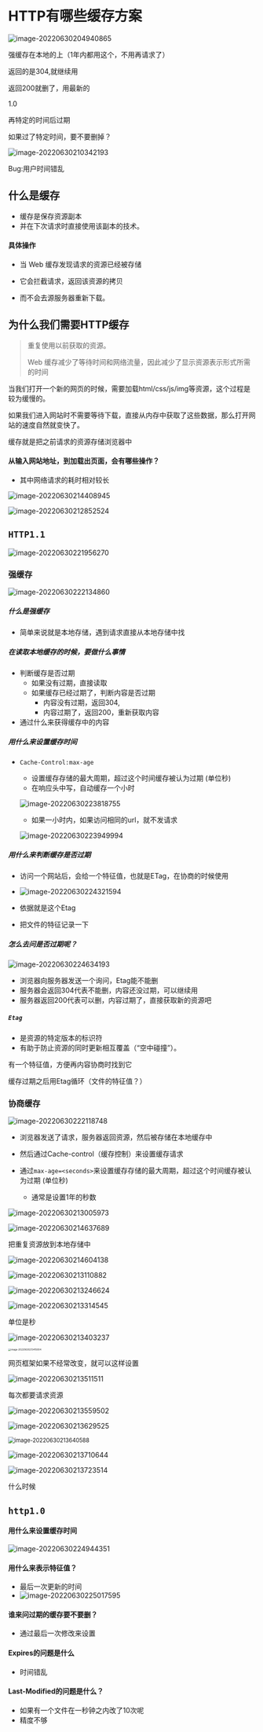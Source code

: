 # HTTP有哪些缓存方案

![image-20220630204940865](C:/Users/Li/AppData/Roaming/Typora/typora-user-images/image-20220630204940865.png)



强缓存在本地的上（1年内都用这个，不用再请求了）





返回的是304,就继续用

返回200就删了，用最新的



1.0

再特定的时间后过期

如果过了特定时间，要不要删掉？



![image-20220630210342193](C:/Users/Li/AppData/Roaming/Typora/typora-user-images/image-20220630210342193.png)

Bug:用户时间错乱

## 什么是缓存

- 缓存是保存资源副本
- 并在下次请求时直接使用该副本的技术。

#### 具体操作

- 当 Web 缓存发现请求的资源已经被存储

- 它会拦截请求，返回该资源的拷贝
- 而不会去源服务器重新下载。

## 为什么我们需要HTTP缓存

> 重复使用以前获取的资源。
>
> Web 缓存减少了等待时间和网络流量，因此减少了显示资源表示形式所需的时间

当我们打开一个新的网页的时候，需要加载html/css/js/img等资源，这个过程是较为缓慢的。

如果我们进入网站时不需要等待下载，直接从内存中获取了这些数据，那么打开网站的速度自然就变快了。

缓存就是把之前请求的资源存储浏览器中



#### 从输入网站地址，到加载出页面，会有哪些操作？

- 其中网络请求的耗时相对较长

![image-20220630214408945](C:/Users/Li/AppData/Roaming/Typora/typora-user-images/image-20220630214408945.png)



![image-20220630212852524](C:/Users/Li/AppData/Roaming/Typora/typora-user-images/image-20220630212852524.png)

## `HTTP1.1`

![image-20220630221956270](C:/Users/Li/AppData/Roaming/Typora/typora-user-images/image-20220630221956270.png)

### 强缓存

![image-20220630222134860](C:/Users/Li/AppData/Roaming/Typora/typora-user-images/image-20220630222134860.png)

##### 什么是强缓存

- 简单来说就是本地存储，遇到请求直接从本地存储中找

##### 在读取本地缓存的时候，要做什么事情

- 判断缓存是否过期
  - 如果没有过期，直接读取
  - 如果缓存已经过期了，判断内容是否过期
    - 内容没有过期，返回304,
    - 内容过期了，返回200，重新获取内容
- 通过什么来获得缓存中的内容

##### 用什么来设置缓存时间

- `Cache-Control:max-age`

  - 设置缓存存储的最大周期，超过这个时间缓存被认为过期 (单位秒)
  - 在响应头中写，自动缓存一个小时

  ![image-20220630223818755](C:/Users/Li/AppData/Roaming/Typora/typora-user-images/image-20220630223818755.png)

  - 如果一小时内，如果访问相同的url，就不发请求

  ![image-20220630223949994](C:/Users/Li/AppData/Roaming/Typora/typora-user-images/image-20220630223949994.png)

##### 用什么来判断缓存是否过期

- 访问一个网站后，会给一个特征值，也就是ETag，在协商的时候使用
- ![image-20220630224321594](C:/Users/Li/AppData/Roaming/Typora/typora-user-images/image-20220630224321594.png)

- 依据就是这个Etag
- 把文件的特征记录一下

##### 怎么去问是否过期呢？

![image-20220630224634193](C:/Users/Li/AppData/Roaming/Typora/typora-user-images/image-20220630224634193.png)

- 浏览器向服务器发送一个询问，Etag能不能删
- 服务器会返回304代表不能删，内容还没过期，可以继续用
- 服务器返回200代表可以删，内容过期了，直接获取新的资源吧

##### `Etag`

- 是资源的特定版本的标识符
- 有助于防止资源的同时更新相互覆盖（“空中碰撞”）。

有一个特征值，方便再内容协商时找到它

缓存过期之后用Etag循环（文件的特征值？）

### 协商缓存

![image-20220630222118748](C:/Users/Li/AppData/Roaming/Typora/typora-user-images/image-20220630222118748.png)

- 浏览器发送了请求，服务器返回资源，然后被存储在本地缓存中

- 然后通过Cache-control（缓存控制）来设置缓存请求
- 通过`max-age=<seconds>`来设置缓存存储的最大周期，超过这个时间缓存被认为过期 (单位秒)
  - 通常是设置1年的秒数



![image-20220630213005973](C:/Users/Li/AppData/Roaming/Typora/typora-user-images/image-20220630213005973.png)



![image-20220630214637689](C:/Users/Li/AppData/Roaming/Typora/typora-user-images/image-20220630214637689.png)

把重复资源放到本地存储中



![image-20220630214604138](C:/Users/Li/AppData/Roaming/Typora/typora-user-images/image-20220630214604138.png)





![image-20220630213110882](C:/Users/Li/AppData/Roaming/Typora/typora-user-images/image-20220630213110882.png)



![image-20220630213246624](C:/Users/Li/AppData/Roaming/Typora/typora-user-images/image-20220630213246624.png)

![image-20220630213314545](C:/Users/Li/AppData/Roaming/Typora/typora-user-images/image-20220630213314545.png)

 单位是秒



![image-20220630213403237](C:/Users/Li/AppData/Roaming/Typora/typora-user-images/image-20220630213403237.png)

<img src="C:/Users/Li/AppData/Roaming/Typora/typora-user-images/image-20220630213415004.png" alt="image-20220630213415004" style="zoom:33%;" />

网页框架如果不经常改变，就可以这样设置



![image-20220630213511511](C:/Users/Li/AppData/Roaming/Typora/typora-user-images/image-20220630213511511.png)

每次都要请求资源



![image-20220630213559502](C:/Users/Li/AppData/Roaming/Typora/typora-user-images/image-20220630213559502.png)

![image-20220630213629525](C:/Users/Li/AppData/Roaming/Typora/typora-user-images/image-20220630213629525.png)

<img src="C:/Users/Li/AppData/Roaming/Typora/typora-user-images/image-20220630213640588.png" alt="image-20220630213640588" style="zoom:80%;" />

![image-20220630213710644](C:/Users/Li/AppData/Roaming/Typora/typora-user-images/image-20220630213710644.png)

![image-20220630213723514](C:/Users/Li/AppData/Roaming/Typora/typora-user-images/image-20220630213723514.png)



什么时候



## `http1.0`

#### 用什么来设置缓存时间

![image-20220630224944351](C:/Users/Li/AppData/Roaming/Typora/typora-user-images/image-20220630224944351.png)

#### 用什么来表示特征值？

- 最后一次更新的时间
- ![image-20220630225017595](C:/Users/Li/AppData/Roaming/Typora/typora-user-images/image-20220630225017595.png)

#### 谁来问过期的缓存要不要删？

- 通过最后一次修改来设置

#### Expires的问题是什么

- 时间错乱

#### Last-Modified的问题是什么？

- 如果有一个文件在一秒钟之内改了10次呢
- 精度不够



